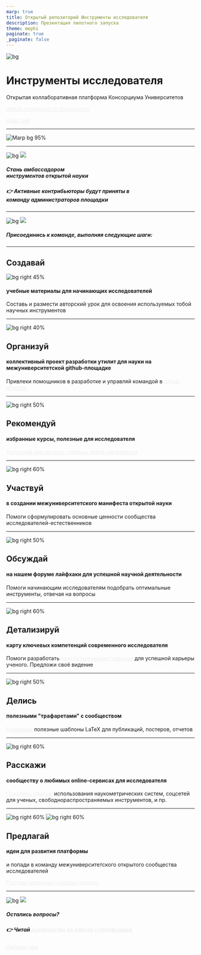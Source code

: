 ```yaml
---
marp: true
title: Открытый репозиторий Инструменты исследователя
description: Презентация пилотного запуска
theme: mephi
paginate: true
_paginate: false
---
```


![bg](./assets/gradient.jpg)

# <!--fit--> Инструменты исследователя

Открытая коллаборативная платформа Консорциума Университетов

[github.com/research-instruments](https://github.com/research-instruments/)

[Наш сайт](https://research-instruments.github.io/)

<style scoped>a { color: #eee; }</style>

---

![Marp bg 95%](./assets/site.png)

---
![bg](#123)
![](#fff)

##### <!--fit--> Стань амбассадором<br />инструментов открытой науки

##### <!--fit--> 👉 Активные контрибьюторы будут приняты в<br />  команду администраторов площадки

---
![bg](#123)
![](#fff)

##### <!--fit--> Присоединись к команде, выполняя следующие шаги:

---
## **Создавай**

![bg right 45%](./assets/college-degree-icon-3.jpg)

####  учебные материалы для начинающих исследователей
Составь и размести авторский урок для освоения используемых тобой научных инструментов

---
![bg right 40%](https://icongr.am/octicons/mark-github.svg)

## **Организуй**

#### коллективный проект разработки утилит для науки на межуниверситетской github-площадке

Привлеки помощников в разработке и управляй командой в [github projects](https://github.com/orgs/research-instruments/projects?type=beta)

---

![bg right 50%](./assets/college-degree-icon-3.jpg)

## **Рекомендуй**

#### избранные курсы, полезные для исследователя

[Дополняй наш каталог учебных online-материалов](https://research-instruments.github.io/catalogue/)

---
![bg right 60%](./assets/science.jpg)

## **Участвуй**

#### в создании межуниверситетского манифеста открытой науки

Помоги сформулировать основные ценности сообщества исследователей-естественников

---
![bg right 50%](./assets/tools.png)

## **Обсуждай**

#### на нашем форуме лайфхаки для успешной научной деятельности

Помоги начинающим исследователям подобрать оптимальные инструменты, отвечая на вопросы

---

![bg right 60%](./assets/map.jpg)

## **Детализируй**

#### карту ключевых компетенций современного исследователя

Помоги разработать [реестр важнейших навыков](https://research-instruments.github.io/skills/) для успешной карьеры ученого. Предложи своё видение

---
![bg right 50%](./assets/proto.svg)

## **Делись**

#### полезными "трафаретами" с сообществом

[Размещай](https://research-instruments.github.io/network/) полезные шаблоны LaTeX для публикаций, постеров, отчетов

---

![bg right 60%](./assets/it.svg)

## **Расскажи**

#### сообществу о любимых online-сервисах для исследователя

[Поделись опытом](https://research-instruments.github.io/network/) использования наукометрических систем, соцсетей для ученых, свободнораспространяемых инструментов, и пр.


---
![bg right 60%](./assets/idea.jpg)
![bg right 60%](./assets/GitHub_Stars.jpg)

## **Предлагай**

#### идеи для развития платформы

и попади в команду межуниверситетского открытого сообщества исследователей

[Поставь звездочку нашему проекту](https://github.com/research-instruments/research-instruments.github.io)

---
![bg](#123)
![](#fff)

##### <!--fit--> Остались вопросы?

##### <!--fit--> 👉 Читай [руководство по работе с платформой](https://research-instruments.github.io/help/)  

[Напиши нам](mailto:rosatom-dev@mephi.ru)

